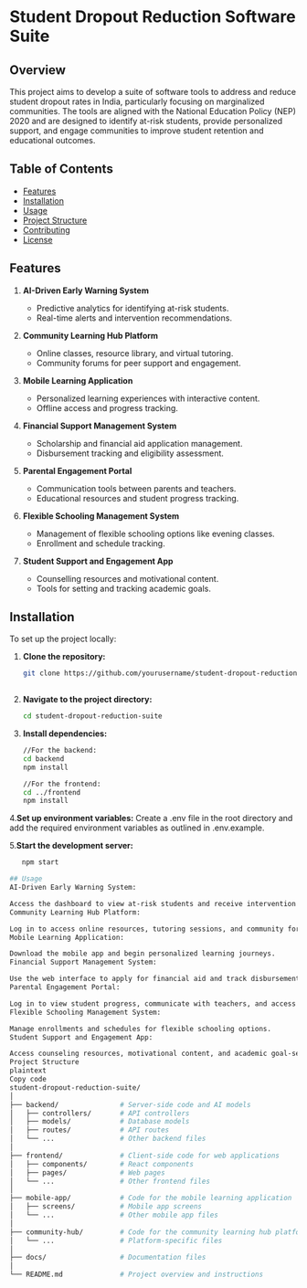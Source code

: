 # Student Dropout Reduction Software Suite

## Overview
This project aims to develop a suite of software tools to address and reduce student dropout rates in India, particularly focusing on marginalized communities. The tools are aligned with the National Education Policy (NEP) 2020 and are designed to identify at-risk students, provide personalized support, and engage communities to improve student retention and educational outcomes.

## Table of Contents
- [Features](#features)
- [Installation](#installation)
- [Usage](#usage)
- [Project Structure](#project-structure)
- [Contributing](#contributing)
- [License](#license)

## Features
1. **AI-Driven Early Warning System**
   - Predictive analytics for identifying at-risk students.
   - Real-time alerts and intervention recommendations.

2. **Community Learning Hub Platform**
   - Online classes, resource library, and virtual tutoring.
   - Community forums for peer support and engagement.

3. **Mobile Learning Application**
   - Personalized learning experiences with interactive content.
   - Offline access and progress tracking.

4. **Financial Support Management System**
   - Scholarship and financial aid application management.
   - Disbursement tracking and eligibility assessment.

5. **Parental Engagement Portal**
   - Communication tools between parents and teachers.
   - Educational resources and student progress tracking.

6. **Flexible Schooling Management System**
   - Management of flexible schooling options like evening classes.
   - Enrollment and schedule tracking.

7. **Student Support and Engagement App**
   - Counselling resources and motivational content.
   - Tools for setting and tracking academic goals.

## Installation
To set up the project locally:

1. **Clone the repository:**
   ```bash
   git clone https://github.com/yourusername/student-dropout-reduction-suite.git
  

2. **Navigate to the project directory:**
   ```bash
   cd student-dropout-reduction-suite

3. **Install dependencies:**
   ```bash
   //For the backend:
   cd backend
   npm install

   //For the frontend:
   cd ../frontend
   npm install

4.**Set up environment variables:**
Create a .env file in the root directory and add the required environment variables as outlined in .env.example.

5.**Start the development server:**

```bash
   npm start

## Usage
AI-Driven Early Warning System:

Access the dashboard to view at-risk students and receive intervention recommendations.
Community Learning Hub Platform:

Log in to access online resources, tutoring sessions, and community forums.
Mobile Learning Application:

Download the mobile app and begin personalized learning journeys.
Financial Support Management System:

Use the web interface to apply for financial aid and track disbursements.
Parental Engagement Portal:

Log in to view student progress, communicate with teachers, and access educational resources.
Flexible Schooling Management System:

Manage enrollments and schedules for flexible schooling options.
Student Support and Engagement App:

Access counseling resources, motivational content, and academic goal-setting tools.
Project Structure
plaintext
Copy code
student-dropout-reduction-suite/
│
├── backend/               # Server-side code and AI models
│   ├── controllers/       # API controllers
│   ├── models/            # Database models
│   ├── routes/            # API routes
│   └── ...                # Other backend files
│
├── frontend/              # Client-side code for web applications
│   ├── components/        # React components
│   ├── pages/             # Web pages
│   └── ...                # Other frontend files
│
├── mobile-app/            # Code for the mobile learning application
│   ├── screens/           # Mobile app screens
│   └── ...                # Other mobile app files
│
├── community-hub/         # Code for the community learning hub platform
│   └── ...                # Platform-specific files
│
├── docs/                  # Documentation files
│
└── README.md              # Project overview and instructions
